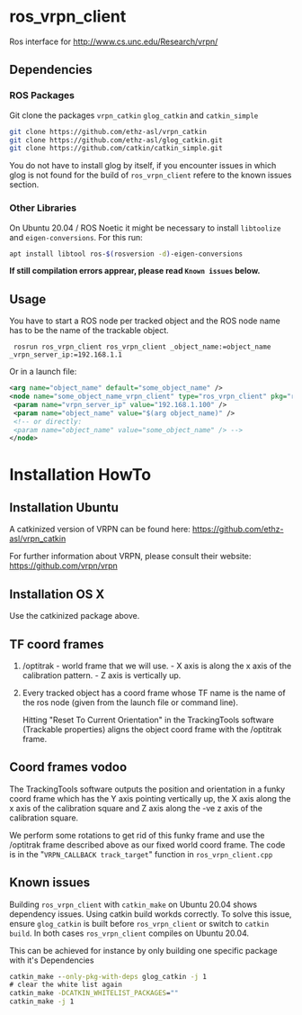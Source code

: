 ros_vrpn_client
===============

Ros interface for http://www.cs.unc.edu/Research/vrpn/

Dependencies
-------------------
### ROS Packages

Git clone the packages  `vrpn_catkin` `glog_catkin` and `catkin_simple`
```bash
git clone https://github.com/ethz-asl/vrpn_catkin
git clone https://github.com/ethz-asl/glog_catkin.git
git clone https://github.com/catkin/catkin_simple.git
```

You do not have to install glog by itself, if you encounter issues in which glog is not found for the build of `ros_vrpn_client` refere to the known issues section.

### Other Libraries
On Ubuntu 20.04 / ROS Noetic it might be necessary to install `libtoolize` and `eigen-conversions`. For this run:

```bash
apt install libtool ros-$(rosversion -d)-eigen-conversions
```
**If still compilation errors apprear, please read `Known issues` below.**

Usage
-----------------
You have to start a ROS node per tracked object and the ROS node name has to be the name of the trackable object.

     rosrun ros_vrpn_client ros_vrpn_client _object_name:=object_name _vrpn_server_ip:=192.168.1.1

Or in a launch file:
```XML
<arg name="object_name" default="some_object_name" />
<node name="some_object_name_vrpn_client" type="ros_vrpn_client" pkg="ros_vrpn_client" output="screen">
 <param name="vrpn_server_ip" value="192.168.1.100" />
 <param name="object_name" value="$(arg object_name)" />
 <!-- or directly:
 <param name="object_name" value="some_object_name" /> -->
</node>
```
Installation HowTo
===============
Installation Ubuntu
-------------------
A catkinized version of VRPN can be found here: https://github.com/ethz-asl/vrpn_catkin

For further information about VRPN, please consult their website:
https://github.com/vrpn/vrpn

Installation OS X
-----------------
Use the catkinized package above.

TF coord frames
----------------

1. /optitrak
        - world frame that we will use.
        - X axis is along the x axis of the calibration pattern.
        - Z axis is vertically up.

2. Every tracked object has a coord frame whose TF name is the name of
   the ros node (given from the launch file or command line).

   Hitting "Reset To Current Orientation" in the TrackingTools
   software (Trackable properties) aligns the object coord frame with
   the /optitrak frame.

Coord frames vodoo
------------------
The TrackingTools software outputs the position and orientation in a
funky coord frame which has the Y axis pointing vertically up, the X
axis along the x axis of the calibration square and Z axis along the
-ve z axis of the calibration square.

We perform some rotations to get rid of this funky frame and use the
/optitrak frame described above as our fixed world coord frame. The
code is in the "`VRPN_CALLBACK track_target`" function in
`ros_vrpn_client.cpp`


## Known issues
Building `ros_vrpn_client` with `catkin_make` on Ubuntu 20.04 shows dependency issues. Using catkin build workds correctly. To solve this issue, ensure `glog_catkin` is built before `ros_vrpn_client` or switch to `catkin build`. In both cases `ros_vrpn_client` compiles on Ubuntu 20.04.

This can be achieved for instance by only building one specific package with it's Dependencies
```cmd
catkin_make --only-pkg-with-deps glog_catkin -j 1
# clear the white list again
catkin_make -DCATKIN_WHITELIST_PACKAGES=""
catkin_make -j 1
```

